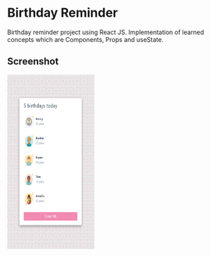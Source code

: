 # Birthday Reminder

Birthday reminder project using React JS.
Implementation of learned concepts which are Components, Props and useState.


<h2>Screenshot</h2>

<p float="left">
 <img src="src/images/final.PNG" width="200" height="400">
</p>
